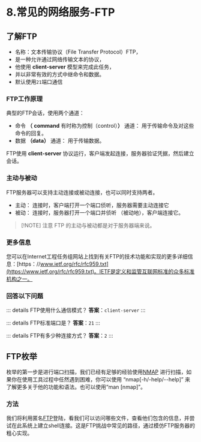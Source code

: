 # 8.常见的网络服务-FTP

## 了解FTP

- 名称：文本传输协议（File Transfer Protocol）FTP，
- 是一种允许通过网络传输文本的协议，
- 他使用 **client-server** 模型来完成此任务，
- 并以非常有效的方式中继命令和数据。
- 默认使用`21`端口通信
### FTP工作原理

典型的FTP会话，使用两个通道：
- 命令 **（** **command** 有时称为控制（control）**）** 通道： 用于传输命令及对这些命令的回复。
- 数据 **（data）** 通道： 用于传输数据。

FTP使用 **client-server** 协议运行，客户端发起连接，服务器验证凭据，然后建立会话。

### 主动与被动

FTP服务器可以支持主动连接或被动连接，也可以同时支持两者。

- 主动： 连接时，客户端打开一个端口侦听，服务器需要主动连接它
-  被动： 连接时，服务器打开一个端口并侦听 （被动地），客户端连接它。

>[!NOTE] 注意
>FTP 的主动与被动都是对于服务器端来说。

### 更多信息

您可以在Internet工程任务组网站上找到有关FTP的技术功能和实现的更多详细信息：[https：//www.ietf.org/rfc/rfc959.txt](https://www.ietf.org/rfc/rfc959.txt)。IETF是定义和监管互联网标准的众多标准机构之一。


### 回答以下问题


:::  details FTP使用什么通信模式？
**答案**：`client-server`
:::


:::  details FTP标准端口是？
**答案**：`21`
:::


:::  details FTP有多少种连接方式？
**答案**：`2`
:::

## FTP枚举

枚举的第一步是进行端口扫描，我们已经有足够的经验使用[NMAP](5.Network_NMAP.md) 进行扫描，如果你在使用工具过程中任然遇到困难，你可以使用 “nmap\[-h/-help/--help\]” 来了解更多关于他的功能和语法。也可以使用“man \[nmap\]”。

### 方法
我们将利用匿名[FTP](#了解FTP)登陆，看我们可以访问哪些文件，查看他们包含的信息，并尝试在此系统上建立shell连接。这是FTP挑战中常见的路径，通过模仿FTP服务器的粗心实现。
